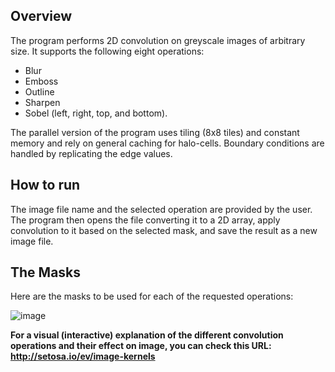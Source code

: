 ## Overview
The program performs 2D convolution on greyscale images of arbitrary size. It supports the following eight operations:
-	Blur
-	Emboss
-	Outline
-	Sharpen
-	Sobel (left, right, top, and bottom).

The parallel version of the program uses tiling (8x8 tiles) and constant memory and rely on general caching for halo-cells. 
Boundary conditions are handled by replicating the edge values. 

## How to run
The image file name and the selected operation are provided by the user. 
The program then opens the file converting it to a 2D array, apply convolution to it based on the selected mask, and save the result as a new image 
file. 


## The Masks
Here are the masks to be used for each of the requested operations:

![image](https://user-images.githubusercontent.com/107650627/211076449-62a6e951-9803-4c98-9c30-c5089fa38262.png)

**For a visual (interactive) explanation of the different convolution operations and their effect on image, you can check this URL: http://setosa.io/ev/image-kernels**
